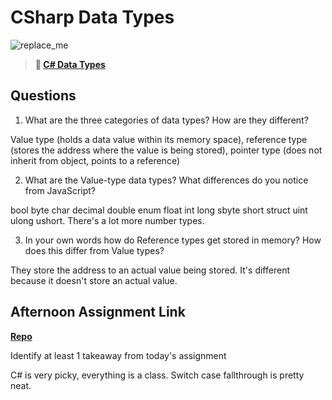 # CSharp Data Types

![replace_me](https://codeworks.blob.core.windows.net/public/assets/img/illustrations/placeholder.svg)

> **📖 [C# Data Types](https://codeworksacademy.com/fs-student-guide/resources/wk10/01-CSharp-Generics)**

## Questions

1. What are the three categories of data types? How are they different?

Value type (holds a data value within its memory space), reference type (stores the address where the value is being stored), pointer type (does not inherit from object, points to a reference)

2. What are the Value-type data types? What differences do you notice from JavaScript?

bool byte char decimal double enum float int long sbyte short struct uint ulong ushort. There's a lot more number types. 

3. In your own words how do Reference types get stored in memory? How does this differ from Value types?

They store the address to an actual value being stored. It's different because it doesn't store an actual value. 

## Afternoon Assignment Link

**[Repo](https://github.com/TristanFJ/rockPaperScissorsCsharp)**

Identify at least 1 takeaway from today's assignment

C# is very picky, everything is a class. Switch case fallthrough is pretty neat. 